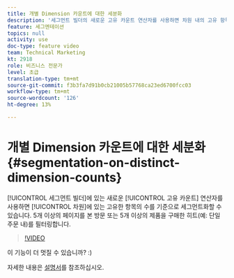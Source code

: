 ```yaml
---
title: 개별 Dimension 카운트에 대한 세분화
description: '세그먼트 빌더의 새로운 고유 카운트 연산자를 사용하면 차원 내의 고유 항목 수를 기준으로 세그먼트를 만들 수 있습니다. 5개 이상의 페이지를 본 방문 또는 5개 이상의 제품을 구매한 히트(예: 단일 주문 내)를 필터링합니다.'
feature: 세그멘테이션
topics: null
activity: use
doc-type: feature video
team: Technical Marketing
kt: 2918
role: 비즈니스 전문가
level: 초급
translation-type: tm+mt
source-git-commit: f3b3fa7d91b0cb21005b57768ca23ed6700fcc03
workflow-type: tm+mt
source-wordcount: '126'
ht-degree: 13%

---
```



# 개별 Dimension 카운트에 대한 세분화 {#segmentation-on-distinct-dimension-counts}

[!UICONTROL 세그먼트 빌더]에 있는 새로운 [!UICONTROL 고유 카운트] 연산자를 사용하면 [!UICONTROL 차원]에 있는 고유한 항목의 수를 기준으로 세그먼트화할 수 있습니다. 5개 이상의 페이지를 본 방문 또는 5개 이상의 제품을 구매한 히트(예: 단일 주문 내)를 필터링합니다.

>[!VIDEO](https://video.tv.adobe.com/v/27257/?quality=9)

이 기능이 더 멋질 수 있습니까? :)

자세한 내용은 [설명서](https://marketing.adobe.com/resources/help/en_US/analytics/segment/seg_operators.html)를 참조하십시오.
